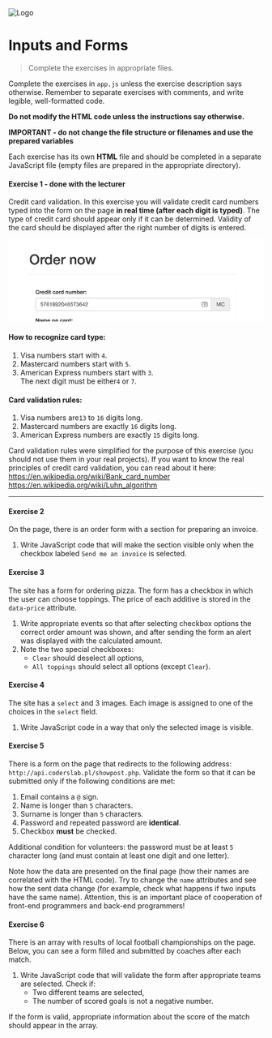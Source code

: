 <img alt="Logo" src="http://coderslab.pl/svg/logo-coderslab.svg" width="400">

#  Inputs and Forms

> Complete the exercises in appropriate files.

Complete the exercises in `app.js` unless the exercise description says otherwise.
Remember to separate exercises with comments, and write legible, well-formatted code.   

**Do not modify the HTML code unless the instructions say otherwise.**

**IMPORTANT - do not change the file structure or filenames and use the prepared variables**

Each exercise has its own **HTML** file and should be completed in a separate JavaScript file (empty files are prepared in the appropriate directory).

#### Exercise 1 - done with the lecturer

Credit card validation.
In this exercise you will validate credit card numbers typed into the form on the page **in real time (after each digit is typed)**.
The type of credit card should appear only if it can be determined.
Validity of the card should be displayed after the right number of digits is entered.  

![Example](tasks_assets/credit_card.png)

#### How to recognize card type:
1. Visa numbers start with `4`.
2. Mastercard numbers start with `5`.
3. American Express numbers start with `3`.  
   The next digit must be either`4` or `7`.

#### Card validation rules:
1. Visa numbers are`13` to `16` digits long.
2. Mastercard numbers are exactly `16` digits long.
3. American Express numbers are exactly `15` digits long.

Card validation rules were simplified for the purpose of this exercise (you should not use them in your real projects).
If you want to know the real principles of credit card validation, you can read about it here:
https://en.wikipedia.org/wiki/Bank_card_number
https://en.wikipedia.org/wiki/Luhn_algorithm

-------------------------------------------------------------------------------

#### Exercise 2

On the page, there is an order form with a section for preparing an invoice.
1. Write JavaScript code that will make the section visible only when the checkbox labeled `Send me an invoice` is selected.

#### Exercise 3

The site has a form for ordering pizza. The form has a checkbox in which the user can choose toppings.
The price of each additive is stored in the ```data-price``` attribute.

1. Write appropriate events so that after selecting checkbox options the correct order amount was shown, and after sending the form an alert was displayed with the calculated amount.
2. Note the two special checkboxes:
   * `Clear` should deselect all options,
   * `All toppings` should select all options (except `Clear`).

#### Exercise 4

The site has a `select` and 3 images.
Each image is assigned to one of the choices in the `select` field.
1. Write JavaScript code in a way that only the selected image is visible.

#### Exercise 5

There is a form on the page that redirects to the following address: ```http://api.coderslab.pl/showpost.php```.
Validate the form so that it can be submitted only if the following conditions are met:

1. Email contains a `@` sign.
2. Name is longer than `5` characters.
3. Surname is longer than `5` characters.
4. Password and repeated password are **identical**.
5. Checkbox **must** be checked.

Additional condition for volunteers: the password must be at least `5` character long (and must contain at least one digit and one letter).

Note how the data are presented on the final page (how their names are correlated with the HTML code). Try to change the ```name``` attributes and see how the sent data change (for example, check what happens if two inputs have the same name).
Attention, this is an important place of cooperation of front-end programmers and back-end programmers!

#### Exercise 6

There is an array with results of local football championships on the page.
Below, you can see a form filled and submitted by coaches after each match.
1. Write JavaScript code that will validate the form after appropriate teams are selected. Check if:  
   * Two different teams are selected,
   * The number of scored goals is not a negative number.

If the form is valid, appropriate information about the score of the match should appear in the array.

